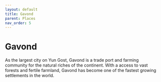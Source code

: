 ```yaml
---
layout: default
title: Gavond
parent: Places
nav_order: 5
---
```


# Gavond

As the largest city on Yun Gost, Gavond is a trade port and farming community for the natural riches of the continent. With a access to vast forests and fertile farmland, Gavond has become one of the fastest growing settlements in the world.
